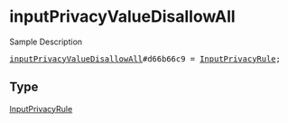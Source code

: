 # inputPrivacyValueDisallowAll

Sample Description

<pre>
<a href="../constructor/inputPrivacyValueDisallowAll.md">inputPrivacyValueDisallowAll</a>#d66b66c9 = <a href="../type/InputPrivacyRule.md">InputPrivacyRule</a>;</pre>

## Type

<a href="../type/InputPrivacyRule.md">InputPrivacyRule</a>
